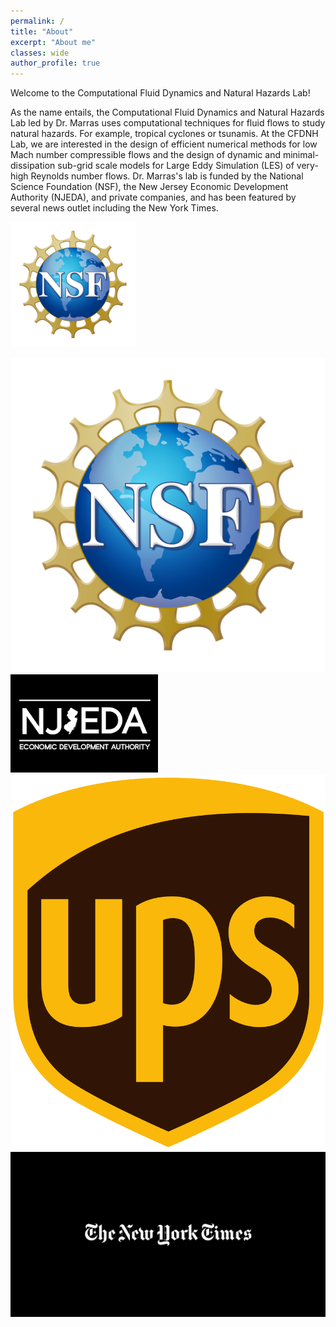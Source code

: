 ```yaml
---
permalink: /
title: "About"
excerpt: "About me"
classes: wide
author_profile: true
---
```


Welcome to the Computational Fluid Dynamics and Natural Hazards Lab!

As the name entails, the Computational Fluid Dynamics and Natural Hazards Lab led by Dr. Marras uses computational techniques for fluid flows to study natural hazards. For example, tropical cyclones or tsunamis. At the CFDNH Lab, we are interested in the design of efficient numerical methods for low Mach number compressible flows and the design of dynamic and minimal- dissipation sub-grid scale models for Large Eddy Simulation (LES) of very-high Reynolds number flows. 
Dr. Marras's lab is funded by the National Science Foundation (NSF), the New Jersey Economic Development Authority (NJEDA), and private companies, and has been featured by several news outlet including the New York Times.


<img src="../assets/logos/NSF.png" alt="drawing" width="200"/>

![//](../assets/logos/NSF.png)
![//](../assets/logos/njeda.png)
![//](../assets/logos/UPS.png)
![//](../assets/logos/nyt.png)

